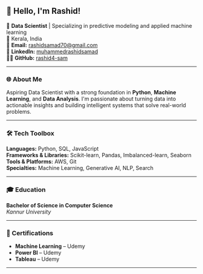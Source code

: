 ## 👋 Hello, I'm Rashid!

🚀 **Data Scientist** | Specializing in predictive modeling and applied machine learning  
📍 Kerala, India  
📧 **Email:** rashidsamad70@gmail.com  
🔗 **LinkedIn:** [muhammedrashidsamad](https://www.linkedin.com/in/muhammedrashidsamad)  
👨‍💻 **GitHub:** [rashid4-sam](https://github.com/rashid4-sam)

---

### 🌐 About Me  
Aspiring Data Scientist with a strong foundation in **Python**, **Machine Learning**, and **Data Analysis**. I'm passionate about turning data into actionable insights and building intelligent systems that solve real-world problems.

---

### 🛠️ Tech Toolbox  
**Languages:** Python, SQL, JavaScript  
**Frameworks & Libraries:** Scikit-learn, Pandas, Imbalanced-learn, Seaborn  
**Tools & Platforms:** AWS, Git  
**Specialties:** Machine Learning, Generative AI, NLP, Search

---

### 🎓 Education  
**Bachelor of Science in Computer Science**  
*Kannur University*

---

### 📜 Certifications  
- **Machine Learning** – Udemy  
- **Power BI** – Udemy  
- **Tableau** – Udemy

---

